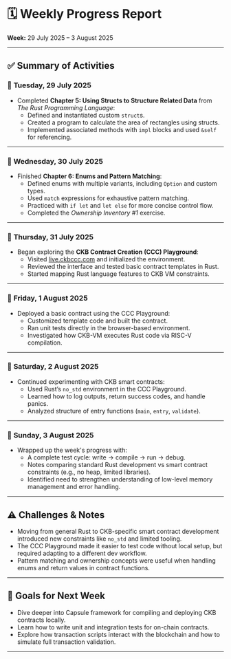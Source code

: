# 🗓️ Weekly Progress Report  
**Week:** 29 July 2025 – 3 August 2025  

---

## ✅ Summary of Activities

### 📅 **Tuesday, 29 July 2025**
- Completed **Chapter 5: Using Structs to Structure Related Data** from *The Rust Programming Language*:
  - Defined and instantiated custom `struct`s.
  - Created a program to calculate the area of rectangles using structs.
  - Implemented associated methods with `impl` blocks and used `&self` for referencing.

---

### 📅 **Wednesday, 30 July 2025**
- Finished **Chapter 6: Enums and Pattern Matching**:
  - Defined enums with multiple variants, including `Option` and custom types.
  - Used `match` expressions for exhaustive pattern matching.
  - Practiced with `if let` and `let else` for more concise control flow.
  - Completed the *Ownership Inventory #1* exercise.

---

### 📅 **Thursday, 31 July 2025**
- Began exploring the **CKB Contract Creation (CCC) Playground**:  
  - Visited [live.ckbccc.com](https://live.ckbccc.com) and initialized the environment.
  - Reviewed the interface and tested basic contract templates in Rust.
  - Started mapping Rust language features to CKB VM constraints.

---

### 📅 **Friday, 1 August 2025**
- Deployed a basic contract using the CCC Playground:
  - Customized template code and built the contract.
  - Ran unit tests directly in the browser-based environment.
  - Investigated how CKB-VM executes Rust code via RISC-V compilation.

---

### 📅 **Saturday, 2 August 2025**
- Continued experimenting with CKB smart contracts:
  - Used Rust’s `no_std` environment in the CCC Playground.
  - Learned how to log outputs, return success codes, and handle panics.
  - Analyzed structure of entry functions (`main`, `entry`, `validate`).

---

### 📅 **Sunday, 3 August 2025**
- Wrapped up the week's progress with:
  - A complete test cycle: write → compile → run → debug.
  - Notes comparing standard Rust development vs smart contract constraints (e.g., no heap, limited libraries).
  - Identified need to strengthen understanding of low-level memory management and error handling.

---

## ⚠️ Challenges & Notes
- Moving from general Rust to CKB-specific smart contract development introduced new constraints like `no_std` and limited tooling.
- The CCC Playground made it easier to test code without local setup, but required adapting to a different dev workflow.
- Pattern matching and ownership concepts were useful when handling enums and return values in contract functions.

---

## 🎯 Goals for Next Week
- Dive deeper into Capsule framework for compiling and deploying CKB contracts locally.
- Learn how to write unit and integration tests for on-chain contracts.
- Explore how transaction scripts interact with the blockchain and how to simulate full transaction validation.

---
